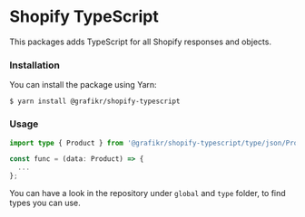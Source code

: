 # Shopify TypeScript

This packages adds TypeScript for all Shopify responses and objects.

### Installation

You can install the package using Yarn:

```
$ yarn install @grafikr/shopify-typescript
```

### Usage

```ts
import type { Product } from '@grafikr/shopify-typescript/type/json/Product';

const func = (data: Product) => {
  ...
};
```

You can have a look in the repository under `global` and `type` folder, to find types you can use.
